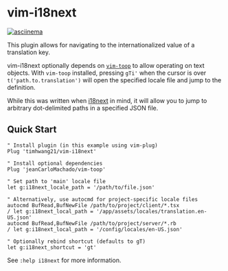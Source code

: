 # vim-i18next

[![asciinema](https://asciinema.org/a/J0Tp1pY3QjffC3X87DnqAAnBw.svg)](https://asciinema.org/a/J0Tp1pY3QjffC3X87DnqAAnBw)

This plugin allows for navigating to the internationalized value of a translation key.

vim-i18next optionally depends on [`vim-toop`](jeanCarloMachado/vim-toop) to allow operating on text objects. With `vim-toop` installed, pressing `gTi'` when the cursor is over `t('path.to.translation')` will open the specified locale file and jump to the definition.

While this was written when [i18next](https://www.i18next.com/) in mind, it will allow you to jump to arbitrary dot-delimited paths in a specified JSON file.

## Quick Start

```vim
" Install plugin (in this example using vim-plug)
Plug 'timhwang21/vim-i18next'

" Install optional dependencies
Plug 'jeanCarloMachado/vim-toop'

" Set path to 'main' locale file
let g:i18next_locale_path = '/path/to/file.json'

" Alternatively, use autocmd for project-specific locale files
autocmd BufRead,BufNewFile /path/to/project/client/*.tsx
/ let g:i18next_local_path = '/app/assets/locales/translation.en-US.json'
autocmd BufRead,BufNewFile /path/to/project/server/*.rb
/ let g:i18next_local_path = '/config/locales/en-US.json'

" Optionally rebind shortcut (defaults to gT)
let g:i18next_shortcut = 'gt'
```

See `:help i18next` for more information.
